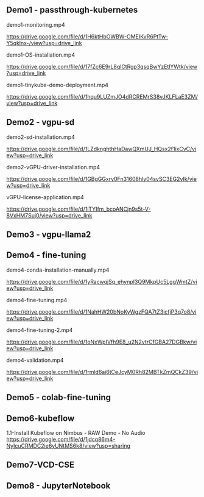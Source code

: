 ## Demo1 - passthrough-kubernetes

demo1-monitoring.mp4

https://drive.google.com/file/d/1H6ktHbOWBW-OMEIKvR6PtTw-Y5qklnx-/view?usp=drive_link



demo1-OS-installation.mp4

https://drive.google.com/file/d/17fZc6E9rL8qlCtRgp3qsqBwYzEtlYWtk/view?usp=drive_link



demo1-tinykube-demo-deployment.mp4

https://drive.google.com/file/d/1hqu9LUZmJO4dRCREMrS38vJKLFLaE3ZM/view?usp=drive_link



## Demo2 - vgpu-sd

demo2-sd-installation.mp4

https://drive.google.com/file/d/1LZdknghthHaDawQXmUJ_HQsx2f1ixCvC/view?usp=drive_link



demo2-vGPU-driver-installation.mp4

https://drive.google.com/file/d/1GBgGGxry0Fn31608hly04sySC3EG2vIk/view?usp=drive_link



vGPU-license-application.mp4

https://drive.google.com/file/d/1iTYIfm_bcoANCjn9s5t-V-8VxHM7Suj0/view?usp=drive_link



## Demo3 - vgpu-llama2





## Demo4 - fine-tuning

demo4-conda-installation-manually.mp4

https://drive.google.com/file/d/1yRacwqjSq_ehynpI3Q9MkpUc5LggWmtZ/view?usp=drive_link


demo4-fine-tuning.mp4

https://drive.google.com/file/d/1NahHW20bNoKyWgzFQA7tZ3icfjP3q7o8/view?usp=drive_link


demo4-fine-tuning-2.mp4

https://drive.google.com/file/d/1oNxWpIVfh9E8_u2N2vtrCfGBA27DGBkw/view?usp=drive_link


demo4-validation.mp4

https://drive.google.com/file/d/1rmld6ai6tCeJcyM0Rh82MBTkZmQCkZ39/view?usp=drive_link


## Demo5 - colab-fine-tuning









## Demo6-kubeflow

1.1-Install Kubeflow on Nimbus - RAW Demo - No Audio
https://drive.google.com/file/d/1jdcq86m4-NyIcuCRMDC2ie6yUNtMS6k8/view?usp=sharing





## Demo7-VCD-CSE





## Demo8 - JupyterNotebook



